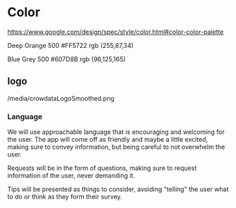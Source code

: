 # Color

https://www.google.com/design/spec/style/color.html#color-color-palette

Deep Orange
500 #FF5722
rgb (255,87,34)

Blue Grey
500 #607D8B
rgb (96,125,165)


## logo
/media/crowdataLogoSmoothed.png


### Language

We will use approachable language that is encouraging and welcoming for the user.
The app will come off as friendly and maybe a little excited, making sure to convey
information, but being careful to not overwhelm the user.

Requests will be in the form of questions, making sure to request information of the user,
never demanding it.

Tips will be presented as things to consider, avoiding "telling" the user what to do or
think as they form their survey.
